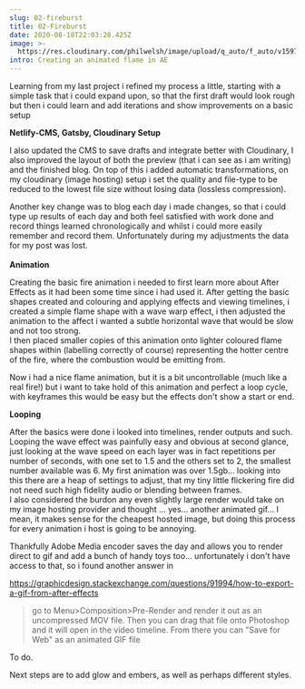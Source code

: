 ```yaml
---
slug: 02-fireburst
title: 02-Fireburst
date: 2020-08-18T22:03:28.425Z
image: >-
  https://res.cloudinary.com/philwelsh/image/upload/q_auto/f_auto/v1597788271/projects/fireburst/pngtree-fire-logo-icon-design-template-vector-png-image_705401_t1df33.jpg
intro: Creating an animated flame in AE
---
```

Learning from my last project i refined my process a little, starting with a simple task that i could expand upon, so that the first draft would look rough but then i could learn and add iterations and show improvements on a basic setup

**Netlify-CMS, Gatsby, Cloudinary Setup**

I also updated the CMS to save drafts and integrate better with Cloudinary, I also improved the layout of both the preview (that i can see as i am writing) and the finished blog. On top of this i added automatic transformations, on my cloudinary (image hosting) setup i set the quality and file-type to be reduced to the lowest file size without losing data (lossless compression).

Another key change was to blog each day i made changes, so that i could type up results of each day and both feel satisfied with work done and record things learned chronologically and whilst i could more easily remember and record them. Unfortunately during my adjustments the data for my post was lost.\
\
**Animation**

Creating the basic fire animation i needed to first learn more about After Effects as it had been some time since i had used it. After getting the basic shapes created and colouring and applying effects and viewing timelines, i created a simple flame shape with a wave warp effect, i then adjusted the animation to the affect i wanted a subtle horizontal wave that would be slow and not too strong.\
I then placed smaller copies of this animation onto lighter coloured flame shapes within (labelling correctly of course) representing the hotter centre of the fire, where the combustion would be emitting from.

Now i had a nice flame animation, but it is a bit uncontrollable (much like a real fire!) but i want to take hold of this animation and perfect a loop cycle, with keyframes this would be easy but the effects don't show a start or end.

**Looping**

After the basics were done i looked into timelines, render outputs and such. Looping the wave effect was painfully easy and obvious at second glance, just looking at the wave speed on each layer was in fact repetitions per number of seconds, with one set to 1.5 and the others set to 2, the smallest number available was 6. My first animation was over 1.5gb... looking into this there are a heap of settings to adjust, that my tiny little flickering fire did not need such high fidelity audio or blending between frames. \
I also considered the burdon any even slightly large render would take on my image hosting provider and thought ... yes... another animated gif... I mean, it makes sense for the cheapest hosted image, but doing this process for every animation i host is going to be annoying. 

Thankfully Adobe Media encoder saves the day and allows you to render direct to gif and add a bunch of handy toys too... unfortunately i don't have access to that, so i found another answer in 

<https://graphicdesign.stackexchange.com/questions/91994/how-to-export-a-gif-from-after-effects>

> go to Menu>Composition>Pre-Render and render it out as an uncompressed MOV file. Then you can drag that file onto Photoshop and it will open in the video timeline. From there you can "Save for Web" as an animated GIF file

To do.

Next steps are to add glow and embers, as well as perhaps different styles.
